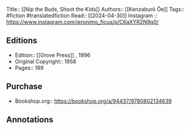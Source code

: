 Title:: [[Nip the Buds, Shoot the Kids]]
Authors:: [[Kenzaburō Ōe]]
Tags:: #fiction #translatedfiction 
Read:: [[2024-04-30]]
Instagram :: https://www.instagram.com/jeronimo_ficus/p/C6aXYR2N9g0/


## Editions
- Edition::  [[Grove Press]] , 1996
- Original Copyright:: 1958
- Pages:: 189

## Purchase
* Bookshop.org:: https://bookshop.org/a/94437/9780802134639
## Annotations
